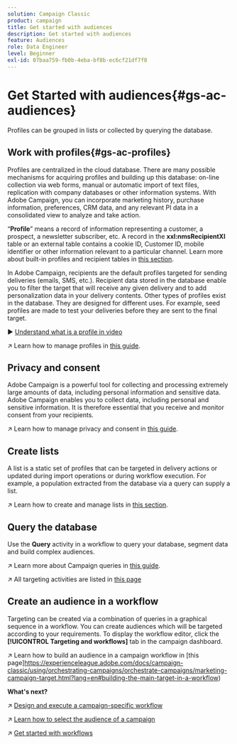 ```yaml
---
solution: Campaign Classic
product: campaign
title: Get started with audiences
description: Get started with audiences
feature: Audiences
role: Data Engineer
level: Beginner
exl-id: 07baa759-fb0b-4eba-bf8b-ec6cf21df7f8
---
```

# Get Started with audiences{#gs-ac-audiences}

Profiles can be grouped in lists or collected by querying the database.

## Work with profiles{#gs-ac-profiles}

Profiles are centralized in the cloud database. There are many possible mechanisms for acquiring profiles and building up this database: on-line collection via web forms, manual or automatic import of text files, replication with company databases or other information systems. With Adobe Campaign, you can incorporate marketing history, purchase information, preferences, CRM data, and any relevant PI data in a consolidated view to analyze and take action.

“**Profile**” means a record of information representing a customer, a prospect, a newsletter subscriber, etc.
A record in the **xxl:nmsRecipientXl** table or an external table contains a cookie ID, Customer ID, mobile identifier or other information relevant to a particular channel. Learn more about built-in profiles and recipient tables in [this section](#ootb-profiles).

In Adobe Campaign, recipients are the default profiles targeted for sending deliveries (emails, SMS, etc.). Recipient data stored in the database enable you to filter the target that will receive any given delivery and to add personalization data in your delivery contents. Other types of profiles exist in the database. They are designed for different uses. For example, seed profiles are made to test your deliveries before they are sent to the final target.

:arrow_forward: [Understand what is a profile in video](https://video.tv.adobe.com/v/35611?quality=12)

:arrow_upper_right: Learn how to manage profiles in [this guide](https://experienceleague.adobe.com/docs/campaign-classic/using/getting-started/profile-management/about-profiles.html).

## Privacy and consent

Adobe Campaign is a powerful tool for collecting and processing extremely large amounts of data, including personal information and sensitive data. Adobe Campaign enables you to collect data, including personal and sensitive information. It is therefore essential that you receive and monitor consent from your recipients.

:arrow_upper_right: Learn how to manage privacy and consent in [this guide](https://experienceleague.corp.adobe.com/docs/campaign-classic/using/getting-started/privacy/privacy-and-recommendations.html).


## Create lists

A list is a static set of profiles that can be targeted in delivery actions or updated during import operations or during workflow execution. For example, a population extracted from the database via a query can supply a list.

:arrow_upper_right: Learn how to create and manage lists in [this section](https://experienceleague.adobe.com/docs/campaign-classic/using/getting-started/profile-management/creating-and-managing-lists.html).

## Query the database

Use the **Query** activity in a workflow to query your database, segment data and build complex audiences. 

:arrow_upper_right: Learn more about Campaign queries in [this guide](https://experienceleague.adobe.com/docs/campaign-classic/using/automating-with-workflows/introduction/targeting-data.html).

:arrow_upper_right: All targeting activities are listed in [this page](https://experienceleague.adobe.com/docs/campaign-classic/using/automating-with-workflows/targeting-activities/about-targeting-activities.html)

## Create an audience in a workflow

Targeting can be created via a combination of queries in a graphical sequence in a workflow. You can create audiences which will be targeted according to your requirements. To display the workflow editor, click the **[!UICONTROL Targeting and workflows]** tab in the campaign dashboard.

:arrow_upper_right: Learn how to build an audience in a campaign workflow in [this page]https://experienceleague.adobe.com/docs/campaign-classic/using/orchestrating-campaigns/orchestrate-campaigns/marketing-campaign-target.html?lang=en#building-the-main-target-in-a-workflow)

**What's next?**

:arrow_upper_right: [Design and execute a campaign-specific workflow](https://experienceleague.adobe.com/docs/campaign-classic/using/automating-with-workflows/introduction/building-a-workflow.html)

:arrow_upper_right: [Learn how to select the audience of a campaign](https://experienceleague.adobe.com/docs/campaign-classic/using/orchestrating-campaigns/orchestrate-campaigns/marketing-campaign-target.html)

:arrow_upper_right: [Get started with workflows](https://experienceleague.adobe.com/docs/campaign-classic/using/automating-with-workflows/introduction/about-workflows.html)
